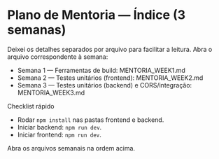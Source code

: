 # Plano de Mentoria — Índice (3 semanas)

Deixei os detalhes separados por arquivo para facilitar a leitura. Abra o arquivo correspondente à semana:

- Semana 1 — Ferramentas de build: MENTORIA_WEEK1.md
- Semana 2 — Testes unitários (frontend): MENTORIA_WEEK2.md
- Semana 3 — Testes unitários (backend) e CORS/integração: MENTORIA_WEEK3.md

Checklist rápido
- Rodar `npm install` nas pastas frontend e backend.
- Iniciar backend: `npm run dev`.
- Iniciar frontend: `npm run dev`.

Abra os arquivos semanais na ordem acima.


